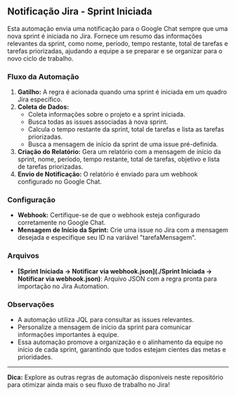 ## Notificação Jira - Sprint Iniciada

Esta automação envia uma notificação para o Google Chat sempre que uma nova sprint é iniciada no Jira. Fornece um resumo das informações relevantes da sprint, como nome, período, tempo restante, total de tarefas e tarefas priorizadas, ajudando a equipe a se preparar e se organizar para o novo ciclo de trabalho.

### Fluxo da Automação

1. **Gatilho:** A regra é acionada quando uma sprint é iniciada em um quadro Jira específico.
2. **Coleta de Dados:**
    * Coleta informações sobre o projeto e a sprint iniciada.
    * Busca todas as issues associadas à nova sprint.
    * Calcula o tempo restante da sprint, total de tarefas e lista as tarefas priorizadas.
    * Busca a mensagem de início da sprint de uma issue pré-definida.
3. **Criação do Relatório:** Gera um relatório com a mensagem de início da sprint, nome, período, tempo restante, total de tarefas, objetivo e lista de tarefas priorizadas.
4. **Envio de Notificação:** O relatório é enviado para um webhook configurado no Google Chat.

### Configuração

* **Webhook:** Certifique-se de que o webhook esteja configurado corretamente no Google Chat.
* **Mensagem de Início da Sprint:** Crie uma issue no Jira com a mensagem desejada e especifique seu ID na variável "tarefaMensagem".

### Arquivos

* **[Sprint Iniciada → Notificar via webhook.json](./Sprint Iniciada → Notificar via webhook.json)**: Arquivo JSON com a regra pronta para importação no Jira Automation.

### Observações

* A automação utiliza JQL para consultar as issues relevantes.
* Personalize a mensagem de início da sprint para comunicar informações importantes à equipe.
* Essa automação promove a organização e o alinhamento da equipe no início de cada sprint, garantindo que todos estejam cientes das metas e prioridades.

---

**Dica:** Explore as outras regras de automação disponíveis neste repositório para otimizar ainda mais o seu fluxo de trabalho no Jira!
